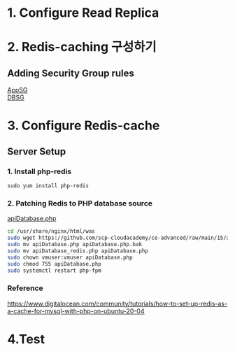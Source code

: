 # 1. Configure Read Replica

# 2. Redis-caching 구성하기
## Adding Security Group rules
[AppSG](https://github.com/scp-cloudacademy/ce-advanced/raw/main/15/15_app_security_group.xlsx) </br>
[DBSG](https://github.com/scp-cloudacademy/ce-advanced/raw/main/15/15_db_security_group.xlsx)

# 3. Configure Redis-cache
## Server Setup

### 1. Install php-redis

    sudo yum install php-redis

### 2. Patching Redis to PHP database source

[apiDatabase.php](https://github.com/scp-cloudacademy/ce-advanced/raw/main/15/apiDatabase_redis.php)

```bash
cd /usr/share/nginx/html/was
sudo wget https://github.com/scp-cloudacademy/ce-advanced/raw/main/15/apiDatabase_redis.php
sudo mv apiDatabase.php apiDatabase.php.bak
sudo mv apiDatabase_redis.php apiDatabase.php 
sudo chown vmuser:vmuser apiDatabase.php
sudo chmod 755 apiDatabase.php
sudo systemctl restart php-fpm
```
### Reference
https://www.digitalocean.com/community/tutorials/how-to-set-up-redis-as-a-cache-for-mysql-with-php-on-ubuntu-20-04

# 4.Test
